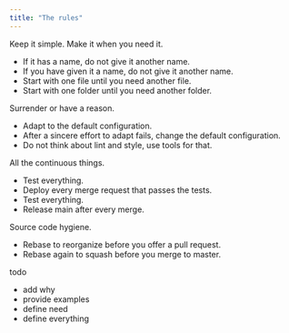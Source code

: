 ```yaml
---
title: "The rules"
---
```


Keep it simple. Make it when you need it.

- If it has a name, do not give it another name.
- If you have given it a name, do not give it another name.
- Start with one file until you need another file.
- Start with one folder until you need another folder.

Surrender or have a reason.

- Adapt to the default configuration.
- After a sincere effort to adapt fails, change the default configuration.
- Do not think about lint and style, use tools for that.

All the continuous things.

- Test everything.
- Deploy every merge request that passes the tests.
- Test everything.
- Release main after every merge.

Source code hygiene.

- Rebase to reorganize before you offer a pull request.
- Rebase again to squash before you merge to master.


todo

- add why
- provide examples
- define need
- define everything
